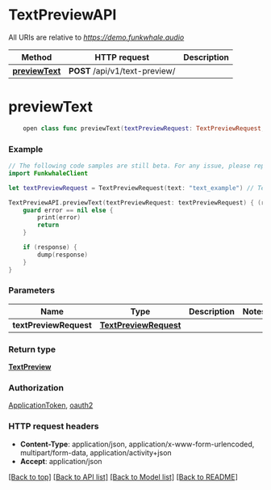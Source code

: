 # TextPreviewAPI

All URIs are relative to *https://demo.funkwhale.audio*

Method | HTTP request | Description
------------- | ------------- | -------------
[**previewText**](TextPreviewAPI.md#previewtext) | **POST** /api/v1/text-preview/ | 


# **previewText**
```swift
    open class func previewText(textPreviewRequest: TextPreviewRequest, completion: @escaping (_ data: TextPreview?, _ error: Error?) -> Void)
```



### Example
```swift
// The following code samples are still beta. For any issue, please report via http://github.com/OpenAPITools/openapi-generator/issues/new
import FunkwhaleClient

let textPreviewRequest = TextPreviewRequest(text: "text_example") // TextPreviewRequest | 

TextPreviewAPI.previewText(textPreviewRequest: textPreviewRequest) { (response, error) in
    guard error == nil else {
        print(error)
        return
    }

    if (response) {
        dump(response)
    }
}
```

### Parameters

Name | Type | Description  | Notes
------------- | ------------- | ------------- | -------------
 **textPreviewRequest** | [**TextPreviewRequest**](TextPreviewRequest.md) |  | 

### Return type

[**TextPreview**](TextPreview.md)

### Authorization

[ApplicationToken](../README.md#ApplicationToken), [oauth2](../README.md#oauth2)

### HTTP request headers

 - **Content-Type**: application/json, application/x-www-form-urlencoded, multipart/form-data, application/activity+json
 - **Accept**: application/json

[[Back to top]](#) [[Back to API list]](../README.md#documentation-for-api-endpoints) [[Back to Model list]](../README.md#documentation-for-models) [[Back to README]](../README.md)

